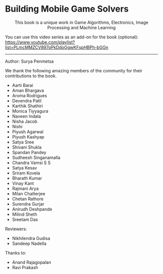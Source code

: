 # Building Mobile Game Solvers

<p style="text-align:center;">This book is a unique work in Game Algorithms, Electronics, Image Processing and Machine Learning</p>

You can use this video series as an add-on for the book (optional): https://www.youtube.com/playlist?list=PLmcMMZCV897oPkDdoGgwKFspHBPh-bGGn

<hr>

Author: Surya Penmetsa

We thank the following amazing members of the community for their contributions to the book.

* Aarti Barai
* Aman Bhargava
* Aroma Rodrigues
* Devendra Patil
* Karthik Shathiri
* Monica Tiyyagura
* Naveen Indala
* Nisha Jacob
* Nishi
* Piyush Agarwal
* Piyush Kashyap
* Satya Sree
* Shivani Shukla
* Spandan Pandey
* Sudheesh Singanamalla
* Chandra Vamsi S S
* Satya Kesav
* Sriram Kovela
* Bharath Kumar
* Vinay Kant
* Rajmani Arya
* Milan Chatterjee
* Chetan Rathore
* Surendra Gurjar
* Anirudh Deshpande
* Milind Sheth
* Sreetam Das

Reviewers:
* Nikhilendra Gudisa
* Sandeep Nadella

Thanks to:
* Anand Rajagopalan
* Ravi Prakash
